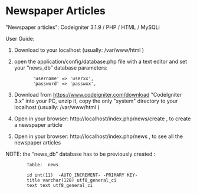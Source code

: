 # Newspaper Articles
"Newspaper articles": Codeigniter 3.1.9 / PHP / HTML / MySQLi 


 User Guide:
    
  1. Download to your localhost (usually: /var/www/html )
  2. open the application/config/database.php file with a text editor and set your “news_db” database parameters:

                'username' => 'userxx', 
                'password' => 'passwxx',
  3. Download from https://www.codeigniter.com/download "CodeIgniter 3.x" into your PC, unzip it, copy the only "system" directory to your localhost (usually: /var/www/html ) 
  4. Open in your browser:
                 http://localhost/index.php/news/create 
         , to create a newspaper article
  5. Open in your browser: 
                 http://localhost/index.php/news 
         , to see all the newspaper articles

  NOTE: the “news_db” database has to be previously created :

            Table:  news
            
            id int(11)  -AUTO_INCREMENT- -PRIMARY KEY-
            title varchar(128) utf8_general_ci 
            text text utf8_general_ci
